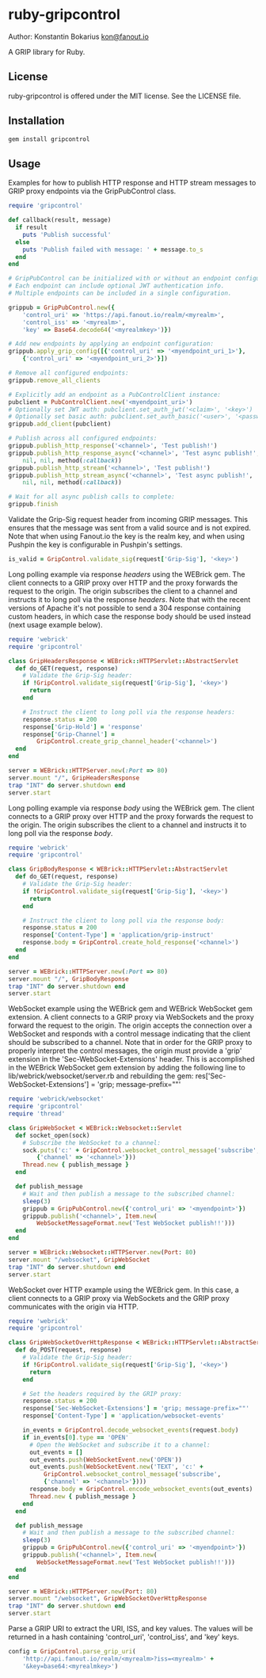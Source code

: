 ruby-gripcontrol
================

Author: Konstantin Bokarius <kon@fanout.io>

A GRIP library for Ruby.

License
-------

ruby-gripcontrol is offered under the MIT license. See the LICENSE file.

Installation
------------

```sh
gem install gripcontrol
```

Usage
-----

Examples for how to publish HTTP response and HTTP stream messages to GRIP proxy endpoints via the GripPubControl class.

```Ruby
require 'gripcontrol'

def callback(result, message)
  if result
    puts 'Publish successful'
  else
    puts 'Publish failed with message: ' + message.to_s
  end
end

# GripPubControl can be initialized with or without an endpoint configuration.
# Each endpoint can include optional JWT authentication info.
# Multiple endpoints can be included in a single configuration.

grippub = GripPubControl.new({ 
    'control_uri' => 'https://api.fanout.io/realm/<myrealm>',
    'control_iss' => '<myrealm>',
    'key' => Base64.decode64('<myrealmkey>')})

# Add new endpoints by applying an endpoint configuration:
grippub.apply_grip_config([{'control_uri' => '<myendpoint_uri_1>'}, 
    {'control_uri' => '<myendpoint_uri_2>'}])

# Remove all configured endpoints:
grippub.remove_all_clients

# Explicitly add an endpoint as a PubControlClient instance:
pubclient = PubControlClient.new('<myendpoint_uri>')
# Optionally set JWT auth: pubclient.set_auth_jwt('<claim>', '<key>')
# Optionally set basic auth: pubclient.set_auth_basic('<user>', '<password>')
grippub.add_client(pubclient)

# Publish across all configured endpoints:
grippub.publish_http_response('<channel>', 'Test publish!')
grippub.publish_http_response_async('<channel>', 'Test async publish!',
    nil, nil, method(:callback))
grippub.publish_http_stream('<channel>', 'Test publish!')
grippub.publish_http_stream_async('<channel>', 'Test async publish!',
    nil, nil, method(:callback))

# Wait for all async publish calls to complete:
grippub.finish
```

Validate the Grip-Sig request header from incoming GRIP messages. This ensures that the message was sent from a valid source and is not expired. Note that when using Fanout.io the key is the realm key, and when using Pushpin the key is configurable in Pushpin's settings.

```Ruby
is_valid = GripControl.validate_sig(request['Grip-Sig'], '<key>')
```

Long polling example via response _headers_ using the WEBrick gem. The client connects to a GRIP proxy over HTTP and the proxy forwards the request to the origin. The origin subscribes the client to a channel and instructs it to long poll via the response _headers_. Note that with the recent versions of Apache it's not possible to send a 304 response containing custom headers, in which case the response body should be used instead (next usage example below).

```Ruby
require 'webrick'
require 'gripcontrol'

class GripHeadersResponse < WEBrick::HTTPServlet::AbstractServlet
  def do_GET(request, response)
    # Validate the Grip-Sig header:
    if !GripControl.validate_sig(request['Grip-Sig'], '<key>')
      return
    end

    # Instruct the client to long poll via the response headers:
    response.status = 200
    response['Grip-Hold'] = 'response'
    response['Grip-Channel'] = 
        GripControl.create_grip_channel_header('<channel>')
  end
end

server = WEBrick::HTTPServer.new(:Port => 80)
server.mount "/", GripHeadersResponse
trap "INT" do server.shutdown end
server.start
```

Long polling example via response _body_ using the WEBrick gem. The client connects to a GRIP proxy over HTTP and the proxy forwards the request to the origin. The origin subscribes the client to a channel and instructs it to long poll via the response _body_.

```Ruby
require 'webrick'
require 'gripcontrol'

class GripBodyResponse < WEBrick::HTTPServlet::AbstractServlet
  def do_GET(request, response)
    # Validate the Grip-Sig header:
    if !GripControl.validate_sig(request['Grip-Sig'], '<key>')
      return
    end

    # Instruct the client to long poll via the response body:
    response.status = 200
    response['Content-Type'] = 'application/grip-instruct'
    response.body = GripControl.create_hold_response('<channel>')
  end
end

server = WEBrick::HTTPServer.new(:Port => 80)
server.mount "/", GripBodyResponse
trap "INT" do server.shutdown end
server.start
```

WebSocket example using the WEBrick gem and WEBrick WebSocket gem extension. A client connects to a GRIP proxy via WebSockets and the proxy forward the request to the origin. The origin accepts the connection over a WebSocket and responds with a control message indicating that the client should be subscribed to a channel. Note that in order for the GRIP proxy to properly interpret the control messages, the origin must provide a 'grip' extension in the 'Sec-WebSocket-Extensions' header. This is accomplished in the WEBrick WebSocket gem extension by adding the following line to lib/webrick/websocket/server.rb and rebuilding the gem: res['Sec-WebSocket-Extensions'] = 'grip; message-prefix=""'

```Ruby
require 'webrick/websocket'
require 'gripcontrol'
require 'thread'

class GripWebSocket < WEBrick::Websocket::Servlet
  def socket_open(sock)
    # Subscribe the WebSocket to a channel:
    sock.puts('c:' + GripControl.websocket_control_message('subscribe',
        {'channel' => '<channel>'}))
    Thread.new { publish_message }
  end

  def publish_message
    # Wait and then publish a message to the subscribed channel:
    sleep(3)
    grippub = GripPubControl.new({'control_uri' => '<myendpoint>'})
    grippub.publish('<channel>', Item.new(
        WebSocketMessageFormat.new('Test WebSocket publish!!')))
  end
end

server = WEBrick::Websocket::HTTPServer.new(Port: 80)
server.mount "/websocket", GripWebSocket
trap "INT" do server.shutdown end
server.start
```

WebSocket over HTTP example using the WEBrick gem. In this case, a client connects to a GRIP proxy via WebSockets and the GRIP proxy communicates with the origin via HTTP.

```Ruby
require 'webrick'
require 'gripcontrol'

class GripWebSocketOverHttpResponse < WEBrick::HTTPServlet::AbstractServlet
  def do_POST(request, response)
    # Validate the Grip-Sig header:
    if !GripControl.validate_sig(request['Grip-Sig'], '<key>')
      return
    end

    # Set the headers required by the GRIP proxy:
    response.status = 200
    response['Sec-WebSocket-Extensions'] = 'grip; message-prefix=""'
    response['Content-Type'] = 'application/websocket-events'

    in_events = GripControl.decode_websocket_events(request.body)
    if in_events[0].type == 'OPEN'
      # Open the WebSocket and subscribe it to a channel:
      out_events = []
      out_events.push(WebSocketEvent.new('OPEN'))
      out_events.push(WebSocketEvent.new('TEXT', 'c:' +
          GripControl.websocket_control_message('subscribe',
          {'channel' => '<channel>'})))
      response.body = GripControl.encode_websocket_events(out_events)
      Thread.new { publish_message }
    end
  end

  def publish_message
    # Wait and then publish a message to the subscribed channel:
    sleep(3)
    grippub = GripPubControl.new({'control_uri' => '<myendpoint>'})
    grippub.publish('<channel>', Item.new(
        WebSocketMessageFormat.new('Test WebSocket publish!!')))
  end
end

server = WEBrick::HTTPServer.new(Port: 80)
server.mount "/websocket", GripWebSocketOverHttpResponse
trap "INT" do server.shutdown end
server.start
```

Parse a GRIP URI to extract the URI, ISS, and key values. The values will be returned in a hash containing 'control_uri', 'control_iss', and 'key' keys.

```Ruby
config = GripControl.parse_grip_uri(
    'http://api.fanout.io/realm/<myrealm>?iss=<myrealm>' +
    '&key=base64:<myrealmkey>')
```
